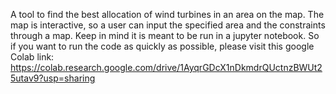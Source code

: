 A tool to find the best allocation of wind turbines in an area on the map. The map is interactive, so a user can input the specified area and the constraints through a map.
Keep in mind it is meant to be run in a jupyter notebook. So if you want to run the code as quickly as possible, please visit this google Colab link: https://colab.research.google.com/drive/1AyqrGDcX1nDkmdrQUctnzBWUt25utav9?usp=sharing
